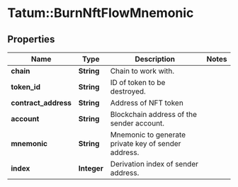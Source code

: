 # Tatum::BurnNftFlowMnemonic

## Properties
Name | Type | Description | Notes
------------ | ------------- | ------------- | -------------
**chain** | **String** | Chain to work with. | 
**token_id** | **String** | ID of token to be destroyed. | 
**contract_address** | **String** | Address of NFT token | 
**account** | **String** | Blockchain address of the sender account. | 
**mnemonic** | **String** | Mnemonic to generate private key of sender address. | 
**index** | **Integer** | Derivation index of sender address. | 

